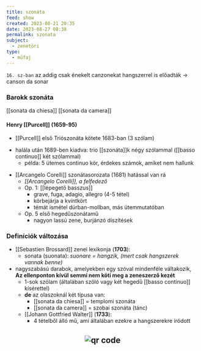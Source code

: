 ```yaml
---
title: szonáta
feed: show
created: 2023-08-21 20:35
date: 2023-08-27 08:38
permalink: szonata
subject:
  - zenetöri
type:
  - műfaj
---
```


`16. sz-ban` az addig csak énekelt canzonekat hangszerrel is előadták -> canson da sonar

### Barokk szonáta

[[sonata da chiesa]]
[[sonata da camera]]

#### Henry [[Purcell]] (1659-95)
* [[Purcell]] első Triószonáta kötete 1683-ban (3 szólam)
- halála után 1689-ben kiadva: trio [[szonáta]]k négy szólammal ([[basso continuo]] két szólammal)
	* példa: 5 ütemes continuo kör, érdekes számok, amiket nem hallunk
* [[Arcangelo Corelli]] szonátasorozata (1681) hatással van rá 
	* *[[Arcangelo Corelli]], a felfedező*
	* Op. 1: [[lépegető basszus]]
		* grave, fuga, adagio, allegro (4-5 tétel)
		* körbejárja a kvintkört
		* témát ismétel dúrban-mollban, más ütemmutatóban
	- Op. 5 első hegedűszonátamű
		- nagyon lassú zene, burjánzó díszítések
	
### Definíciók változása

- [[Sebastien Brossard]] zenei lexikonja (**1703**):
	- sonata (suonata): *suonare = hangzik, (mert csak hangszerek vannak benne)*
- nagyszabású darabok, amelyekben egy szóval mindenféle váltakozik, **Az ellenponton kívül semmi nem köti meg a zeneszerző kezét**
	- 1-sok szólam (általában szóló vagy két hegedű [[basso continuo]] kísérettel)
	- **de** az olaszoknál két típusa van:
		- [[sonata da chiesa]] = templomi szonáta
		- [[sonata da camera]] = szobai szonáta (tánc)
	* [[Johann Gottfried Walter]] (**1733**):
		- 4 tételből álló mű, ami általában ezekre a hangszerekre íródott





## <p style="text-align: center;"><img src="https://chart.googleapis.com/chart?cht=qr&chl=https://notes.andrasdenes.com/szonata&chs=180x180&choe=UTF-8&chld=L|2" alt="qr code"></p>

